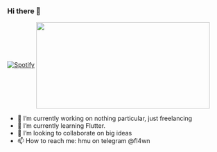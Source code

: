 ### Hi there 👋
[![Spotify](https://novatorem-iota-five.vercel.app/api/spotify)](https://open.spotify.com/user/ohoj8z8frz291xc3mjmg4svp6?si=_-o3SJNnQJypOkZA2FfS_w)
<a href="https://www.youtube.com/watch?v=oHg5SJYRHA0">
  <img align="center" width="400" height="200" src="https://github-readme-stats.vercel.app/api?username=flawnn&count_private=true&include_all_commits=true&show_icons=true&bg_color=30,e96443,904e95&title_color=fff&text_color=fff"/>
</a>
<br>

- 🔭 I’m currently working on nothing particular, just freelancing
- 🌱 I’m currently learning Flutter.
- 👯 I’m looking to collaborate on big ideas
- 📫 How to reach me: hmu on telegram @fl4wn

